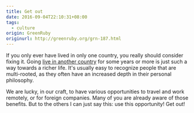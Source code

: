 ```yaml
---
title: Get out
date: 2016-09-04T22:10:31+08:00
tags:
  - culture
origin: GreenRuby
originurl: http://greenruby.org/grn-187.html
---
```

If you only ever have lived in only one country, you really should consider
fixing it. Going [live in another country][1] for some years or more is just
such a way towards a richer life. It's usually easy to recognize people that
are multi-rooted, as they often have an increased depth in their personal
philosophy.

We are lucky, in our craft, to have various opportunities to travel and work
remotely, or for foreign companies. Many of you are already aware of those
benefits. But to the others I can just say this: use this opportunity! Get
out!

[1]: https://inassets1-internationsgmbh.netdna-ssl.com/static/bundles/internationsexpatinsider/pdf/expat_insider_2016_the_internations_survey.pdf
